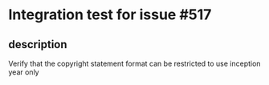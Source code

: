# Integration test for issue #517

## description

Verify that the copyright statement format can be restricted to use inception year only